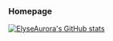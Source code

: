 
### Homepage
[![ElyseAurora's GitHub stats](https://github-readme-stats.vercel.app/api?username=ElyseAurora)](https://github.com/ElyseAurora/github-readme-stats)
